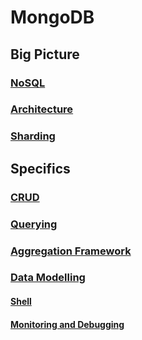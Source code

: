 # MongoDB

## Big Picture

### [NoSQL](NoSQL.md)

### [Architecture](Architecture.md)

### [Sharding](Sharding.md)

## Specifics

### [CRUD](CRUD.md)

### [Querying](Querying.md)

### [Aggregation Framework](AggregationFramework.md)

### [Data Modelling](DataModelling.md)

#### [Shell](Shell.md)

#### [Monitoring and Debugging](MonitoringAndDebugging.md)
